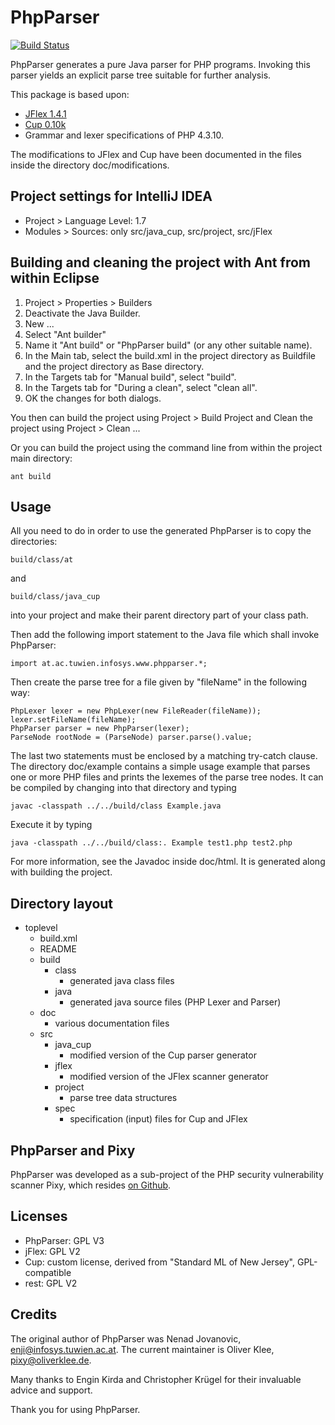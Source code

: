 # PhpParser

[![Build Status](https://travis-ci.org/oliverklee/phpparser.svg?branch=master)](https://travis-ci.org/oliverklee/phpparser)

PhpParser generates a pure Java parser for PHP programs. Invoking this parser
yields an explicit parse tree suitable for further analysis.

This package is based upon:

- [JFlex 1.4.1](http://www.jflex.de/)
- [Cup 0.10k](http://www2.cs.tum.edu/projects/cup/)
- Grammar and lexer specifications of PHP 4.3.10.

The modifications to JFlex and Cup have been documented in the files inside
the directory doc/modifications.


## Project settings for IntelliJ IDEA

* Project > Language Level: 1.7
* Modules > Sources: only src/java_cup, src/project, src/jFlex


## Building and cleaning the project with Ant from within Eclipse

1. Project > Properties > Builders
2. Deactivate the Java Builder.
3. New ...
4. Select "Ant builder"
3. Name it "Ant build" or "PhpParser build" (or any other suitable name).
5. In the Main tab, select the build.xml in the project directory as Buildfile and the project directory as Base directory.
6. In the Targets tab for "Manual build", select "build".
7. In the Targets tab for "During a clean", select "clean all".
8. OK the changes for both dialogs.

You then can build the project using Project > Build Project and Clean the project using Project > Clean ...

Or you can build the project using the command line from within the project main directory:

    ant build


## Usage

All you need to do in order to use the generated PhpParser is to copy the directories:

    build/class/at

and

    build/class/java_cup

into your project and make their parent directory part of your class path.

Then add the following import statement to the Java file which shall invoke PhpParser:

    import at.ac.tuwien.infosys.www.phpparser.*;

Then create the parse tree for a file given by "fileName" in the following way:

    PhpLexer lexer = new PhpLexer(new FileReader(fileName));
    lexer.setFileName(fileName);
    PhpParser parser = new PhpParser(lexer);
    ParseNode rootNode = (ParseNode) parser.parse().value;

The last two statements must be enclosed by a matching try-catch clause. The
directory doc/example contains a simple usage example that parses one or more
PHP files and prints the lexemes of the parse tree nodes. It can be compiled by
changing into that directory and typing

    javac -classpath ../../build/class Example.java

Execute it by typing

    java -classpath ../../build/class:. Example test1.php test2.php


For more information, see the Javadoc inside doc/html. It is generated along
with building the project.


## Directory layout
- toplevel
  - build.xml
  - README
  - build
    - class
      - generated java class files
    - java
      - generated java source files (PHP Lexer and Parser)
  - doc
    - various documentation files
  - src
    - java_cup
      - modified version of the Cup parser generator
    - jflex
      - modified version of the JFlex scanner generator
    - project
      - parse tree data structures
    - spec
      - specification (input) files for Cup and JFlex


## PhpParser and Pixy

PhpParser was developed as a sub-project of the PHP security vulnerability scanner Pixy, which resides [on Github](https://github.com/oliverklee/pixy "Pixy on Github").


## Licenses

* PhpParser: GPL V3
* jFlex: GPL V2
* Cup: custom license, derived from "Standard ML of New Jersey", GPL-compatible
* rest: GPL V2

## Credits

The original author of PhpParser was Nenad Jovanovic, enji@infosys.tuwien.ac.at. The current maintainer is Oliver Klee, pixy@oliverklee.de.

Many thanks to Engin Kirda and Christopher Krügel for their invaluable advice
and support.

Thank you for using PhpParser.
